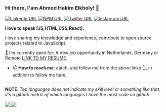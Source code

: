 ### Hi there, I'am Ahmed Hakim Elkholy! 👋
[![LinkedIn URL](https://img.shields.io/static/v1?color=red&label=linkedin&logo=linkedin&logoColor=white&style=for-the-badge&message=Connect)](https://www.linkedin.com/in/a-hakem)
[![NPM URL](https://img.shields.io/static/v1?color=red&label=npm&logo=npm&logoColor=white&style=for-the-badge&message=Follow)](https://www.npmjs.com/~ahakim)
[![Twitter URL](https://img.shields.io/static/v1?color=red&label=Twitter%20&logo=twitter&logoColor=white&style=for-the-badge&message=Follow)](https://twitter.com/ahakim0)
[![Instagram URL](https://img.shields.io/static/v1?color=red&label=Instagram&logo=Instagram&logoColor=white&style=for-the-badge&message=follow)](https://www.instagram.com/hakim_elkholy/)

**I love to speak [JS,HTML,CSS,React].**

I love sharing my knowledge and experience, contribute to open source projects related to JavaScript.


🤔  I’m currently open for: A new job opportunity in Netherlands, Germany or Remote [LINK TO MY RESUME](https://hakim.ninja/static/media/ahmed-hakim.7685b440.pdf).


- 📫 **How to reach me**: catch, and follow me from the above links 👆, in addition to follow me here.


<hr/>

**NOTE**: *Top languages does not indicate my skill level or something like that, it's a github metric of which languages I have the most code on github.*

<a href="https://github.com/ahakem/">
  <img align="center" src="https://github-readme-stats.vercel.app/api?username=ahakem&count_private=true&show_icons=true&theme=bear&hide_border=false" />
</a> 
<a href="https://github.com/ahakem/">
  <img align="center" src="https://github-readme-stats.vercel.app/api/top-langs/?username=ahakem&layout=compact&theme=bear&hide_border=false" />
</a>
  